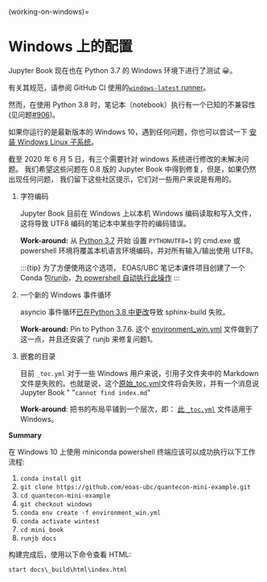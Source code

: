 (working-on-windows)=
# Windows 上的配置

Jupyter Book 现在也在 Python 3.7 的 Windows 环境下进行了测试 😀。

有关其规范，请参阅 GitHub CI 使用的[`windows-latest` runner](https://docs.github.com/en/actions/reference/virtual-environments-for-github-hosted-runners#supported-runners-and-hardware-resources)。

然而，在使用 Python 3.8 时，笔记本（notebook）执行有一个已知的不兼容性
(见问题[#906](https://github.com/executablebooks/jupyter-book/issues/906))。

如果你运行的是最新版本的 Windows 10，遇到任何问题，你也可以尝试一下
[安装 Windows Linux 子系统](https://docs.microsoft.com/en-us/windows/wsl/install-win10)。

截至 2020 年 6 月 5 日，有三个需要针对 windows 系统进行修改的未解决问题。
我们希望这些问题在 0.8 版的 Jupyter Book 中得到修复，但是，如果仍然出现任何问题，
我们留下这些社区提示，它们对一些用户来说是有用的。

1. 字符编码

    Jupyter Book 目前在 Windows 上以本机 Windows 编码读取和写入文件，这将导致 UTF8 编码的笔记本中某些字符的编码错误。

    **Work-around:**  从 [Python 3.7](https://docs.python.org/3/using/cmdline.html#envvar-PYTHONUTF8) 开始
    设置 `PYTHONUTF8=1` 的 cmd.exe 或 powershell 环境将覆盖本机语言环境编码，并对所有输入/输出使用 UTF8。

    :::{tip}
    为了方便使用这个选项，
    EOAS/UBC 笔记本课件项目创建了一个 Conda 包[runjb](https://anaconda.org/eoas_ubc/runjb)，[为 powershell 自动执行此操作](https://github.com/eoas-ubc/eoas_tlef/blob/master/converted_docs/wintools/binwin/runjb.ps1)
    :::

2. 一个新的 Windows 事件循环

   asyncio 事件循环[已在Python 3.8 中更改](https://github.com/sphinx-doc/sphinx/issues/7310)导致 sphinx-build 失败。

   **Work-around:**  Pin to Python 3.7.6. 这个 [environment_win.yml](https://github.com/eoas-ubc/quantecon-mini-example/blob/windows/environment_win.yml) 文件做到了这一点，并且还安装了 runjb 来修复问题1。

3. 嵌套的目录

   目前 `_toc.yml` 对于一些 Windows 用户来说，引用子文件夹中的 Markdown 文件是失败的。也就是说，这个[原始_toc.yml](https://github.com/eoas-ubc/quantecon-mini-example/blob/master/mini_book/_toc.yml)文件将会失败，并有一个消息说 Jupyter Book " "```cannot find index.md```"

   **Work-around**: 把书的布局平铺到一个层次，即：
   [此 `_toc.yml`](https://github.com/eoas-ubc/quantecon-mini-example/blob/windows/mini_book/docs/_toc.yml) 文件适用于 Windows。
   
**Summary**

在 Windows 10 上使用 miniconda powershell 终端应该可以成功执行以下工作流程:

1. `conda install git`
2. `git clone https://github.com/eoas-ubc/quantecon-mini-example.git`
3. `cd quantecon-mini-example`
4. `git checkout windows`
5. `conda env create -f environment_win.yml`
6. `conda activate wintest`
7. `cd mini_book`
8. `runjb docs`

构建完成后，使用以下命令查看 HTML:

`start docs\_build\html\index.html`
